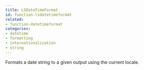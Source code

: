 ```yaml
---
title: LSDateTimeFormat
id: function-lsdatetimeformat
related:
- function-datetimeformat
categories:
- datetime
- formatting
- internationalization
- string
---
```


Formats a date string to a given output using the current locale.
